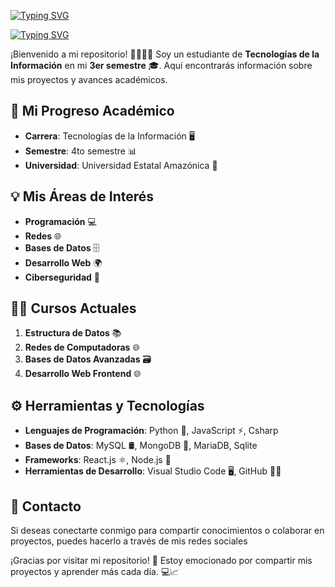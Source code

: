 [![Typing SVG](https://readme-typing-svg.demolab.com?font=Fira+Code&duration=1&pause=1000&color=00F70F&center=true&width=435&lines=Bishox)](https://git.io/typing-svg)


[![Typing SVG](https://readme-typing-svg.demolab.com?font=Fira+Code&pause=1000&color=00F70F&width=435&lines=Full-stack+web+and+app+developer)](https://git.io/typing-svg)



¡Bienvenido a mi repositorio! 👩‍💻👨‍💻 Soy un estudiante de **Tecnologías de la Información** en mi **3er semestre** 🎓. Aquí encontrarás información sobre mis proyectos y avances académicos. 

## 📅 Mi Progreso Académico

- **Carrera**: Tecnologías de la Información 🖥️
- **Semestre**: 4to semestre 📊
- **Universidad**: Universidad Estatal Amazónica 🏫

## 💡 Mis Áreas de Interés

- **Programación** 💻
- **Redes** 🌐
- **Bases de Datos** 🗄️
- **Desarrollo Web** 🌍
- **Ciberseguridad** 🔐

## 🧑‍🏫 Cursos Actuales

1. **Estructura de Datos** 📚
2. **Redes de Computadoras** 🌐
3. **Bases de Datos Avanzadas** 🗃️
4. **Desarrollo Web Frontend** 🌐

## ⚙️ Herramientas y Tecnologías

- **Lenguajes de Programación**: Python 🐍, JavaScript ⚡, Csharp
- **Bases de Datos**: MySQL 🛢️, MongoDB 🍃, MariaDB, Sqlite
- **Frameworks**: React.js ⚛️, Node.js 🚀
- **Herramientas de Desarrollo**: Visual Studio Code 🖥️, GitHub 🧑‍💻



## 📝 Contacto

Si deseas conectarte conmigo para compartir conocimientos o colaborar en proyectos, puedes hacerlo a través de mis redes sociales

¡Gracias por visitar mi repositorio! 🚀 Estoy emocionado por compartir mis proyectos y aprender más cada día. 💻📈

